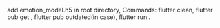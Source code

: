add emotion_model.h5 in root directory,
Commands:   flutter clean,
flutter pub get ,
flutter pub outdated(in case),
flutter run .
